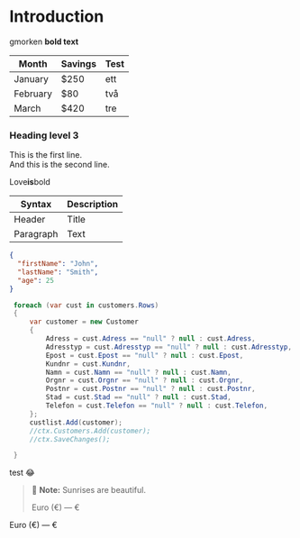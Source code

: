 # Introduction

gmorken
**bold text**

| Month    | Savings | Test |
| -------- | ------- | -----
| January  | $250    | ett
| February | $80     | två
| March    | $420    | tre



### Heading level 3

This is the first line.  
And this is the second line.


Love**is**bold


| Syntax      | Description |
| ----------- | ----------- |
| Header      | Title       |
| Paragraph   | Text        |


```json
{
  "firstName": "John",
  "lastName": "Smith",
  "age": 25
}
```

```cs
 foreach (var cust in customers.Rows)
 {
     var customer = new Customer
     {
         Adress = cust.Adress == "null" ? null : cust.Adress,
         Adresstyp = cust.Adresstyp == "null" ? null : cust.Adresstyp,
         Epost = cust.Epost == "null" ? null : cust.Epost,
         Kundnr = cust.Kundnr,
         Namn = cust.Namn == "null" ? null : cust.Namn,
         Orgnr = cust.Orgnr == "null" ? null : cust.Orgnr,
         Postnr = cust.Postnr == "null" ? null : cust.Postnr,
         Stad = cust.Stad == "null" ? null : cust.Stad,
         Telefon = cust.Telefon == "null" ? null : cust.Telefon,
     };
     custlist.Add(customer);
     //ctx.Customers.Add(customer);
     //ctx.SaveChanges();

 }

```

test :joy:

> :memo: **Note:** Sunrises are beautiful.
>
> Euro (€) — &euro;

Euro (€) — &euro;